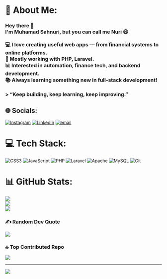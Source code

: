 # 💫 About Me:
### Hey there 👋  <br>I'm **Muhamad Sahnuri**, but you can call me **Nuri** 😄  <br><br>💻 I love creating useful web apps — from financial systems to online platforms.  <br>🚀 Mostly working with **PHP**, **Laravel**. <br>📊 Interested in automation, finance tech, and backend development.  <br>📚 Always learning something new in full-stack development!<br><br>> “Keep building, keep learning, keep improving.”<br>


## 🌐 Socials:
[![Instagram](https://img.shields.io/badge/Instagram-%23E4405F.svg?logo=Instagram&logoColor=white)](https://instagram.com/sahnurii_) [![LinkedIn](https://img.shields.io/badge/LinkedIn-%230077B5.svg?logo=linkedin&logoColor=white)](https://linkedin.com/in/muhamad-sahnuri-597973383) [![email](https://img.shields.io/badge/Email-D14836?logo=gmail&logoColor=white)](mailto:sanhurimuhammad02@gmail.com) 

# 💻 Tech Stack:
![CSS3](https://img.shields.io/badge/css3-%231572B6.svg?style=plastic&logo=css3&logoColor=white) ![JavaScript](https://img.shields.io/badge/javascript-%23323330.svg?style=plastic&logo=javascript&logoColor=%23F7DF1E) ![PHP](https://img.shields.io/badge/php-%23777BB4.svg?style=plastic&logo=php&logoColor=white) ![Laravel](https://img.shields.io/badge/laravel-%23FF2D20.svg?style=plastic&logo=laravel&logoColor=white) ![Apache](https://img.shields.io/badge/apache-%23D42029.svg?style=plastic&logo=apache&logoColor=white) ![MySQL](https://img.shields.io/badge/mysql-4479A1.svg?style=plastic&logo=mysql&logoColor=white) ![Git](https://img.shields.io/badge/git-%23F05033.svg?style=plastic&logo=git&logoColor=white)
# 📊 GitHub Stats:
![](https://github-readme-stats.vercel.app/api?username=Sahnurii&theme=neon&hide_border=false&include_all_commits=true&count_private=false)<br/>
![](https://nirzak-streak-stats.vercel.app/?user=Sahnurii&theme=neon&hide_border=false)<br/>
![](https://github-readme-stats.vercel.app/api/top-langs/?username=Sahnurii&theme=neon&hide_border=false&include_all_commits=true&count_private=false&layout=compact)

### ✍️ Random Dev Quote
![](https://quotes-github-readme.vercel.app/api?type=horizontal&theme=radical)

### 🔝 Top Contributed Repo
![](https://github-contributor-stats.vercel.app/api?username=Sahnurii&limit=5&theme=dark&combine_all_yearly_contributions=true)

---
[![](https://visitcount.itsvg.in/api?id=Sahnurii&icon=2&color=13)](https://visitcount.itsvg.in)

<!-- Proudly created with GPRM ( https://gprm.itsvg.in ) -->
